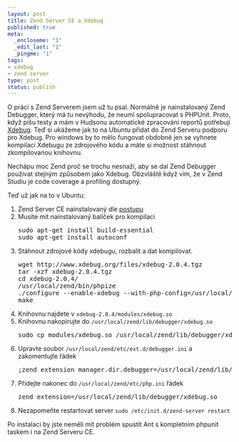 ```yaml
--- 
layout: post
title: Zend Server CE a Xdebug
published: true
meta: 
  _encloseme: "1"
  _edit_last: "1"
  _pingme: "1"
tags: 
- xdebug
- zend server
type: post
status: publish
---
```

O práci s Zend Serverem jsem už tu psal. Normálně je nainstalovaný Zend Debugger, který má tu nevýhodu, že neumí spolupracovat s PHPUnit. Proto, když píšu testy a mám v Hudsonu automatické zpracování reportů potřebuji <a href="http://www.xdebug.org">Xdebug</a>. Teď si ukážeme jak to na Ubuntu přidat do Zend Serveru podporu pro Xdebug. Pro windows by to mělo fungovat obdobně jen se vyhnete kompilaci Xdebugu ze zdrojového kódu a máte si možnost stáhnout zkompilovanou knihovnu.

Nechápu moc Zend proč se trochu nesnaží, aby se dal Zend Debugger používat stejným způsobem jako Xdebug. Obzvláště když vím, že v Zend Studiu je code coverage a profiling dostupný.

Teď už jak na to v Ubuntu:
<ol>
	<li>Zend Server CE nainstalovaný dle <a href="http://blog.prskavec.net/2009/04/ubuntu-centos-5-a-php-529-v-zend-server-ce/">postupu</a></li>
	<li>Musíte mít nainstalovaný balíček pro kompilaci
<pre>sudo apt-get install build-essential
sudo apt-get install autoconf</pre>
</li>
	<li>Stáhnout zdrojové kódy xdebugu, rozbalit a dat kompilovat.
<pre>wget http://www.xdebug.org/files/xdebug-2.0.4.tgz
tar -xzf xdebug-2.0.4.tgz
cd xdebug-2.0.4/
/usr/local/zend/bin/phpize
./configure --enable-xdebug --with-php-config=/usr/local/zend/bin/php-config
make</pre>
</li>
	<li>Knihovnu najdete v <code>xdebug-2.0.4/modules/xdebug.so</code></li>
	<li>Knihovnu nakopirujte do <code>/usr/local/zend/lib/debugger/xdebug.so</code></li>
<pre>sudo cp modules/xdebug.so /usr/local/zend/lib/debugger/xdebug.so</pre>
	<li>Upravte soubor <code>/usr/local/zend/etc/ext.d/debugger.ini</code> a zakomentujte řádek
<pre>;zend_extension_manager.dir.debugger=/usr/local/zend/lib/debugger</pre>
</li>
	<li>Přidejte nakonec do <code>/usr/local/zend/etc/php.ini</code> řádek
<pre>zend_extension=/usr/local/zend/lib/debugger/xdebug.so</pre>
</li>
	<li>Nezapomeňte restartovat server <code>sudo /etc/init.d/zend-server restart</code></li>
</ol>
Po instalaci by jste neměli mít problém spustit Ant s kompletním phpunit taskem i na Zend Serveru CE.
<pre>



</pre>
